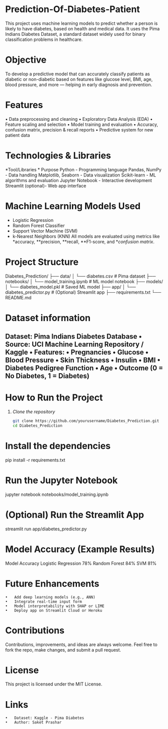 # Prediction-Of-Diabetes-Patient
This project uses machine learning models to predict whether a person is likely to have diabetes, based on health and medical data. It uses the Pima Indians Diabetes Dataset, a standard dataset widely used for binary classification problems in healthcare.
# Objective
To develop a predictive model that can accurately classify patients as diabetic or non-diabetic based on features like glucose level, BMI, age, blood pressure, and more — helping in early diagnosis and prevention.
# Features
•	Data preprocessing and cleaning
•	Exploratory Data Analysis (EDA)
•	Feature scaling and selection
•	Model training and evaluation
•	Accuracy, confusion matrix, precision & recall reports
•	Predictive system for new patient data
# Technologies & Libraries
*Tool/Libraries        * Purpose
Python              -  Programming language
Pandas, NumPy       -  Data handling
Matplotlib, Seaborn -  Data visualization
Scikit-learn        -  ML algorithms and evaluation
Jupyter Notebook    -  Interactive development
Streamlit (optional)-  Web app interface
# Machine Learning Models Used
- Logistic Regression
- Random Forest Classifier
- Support Vector Machine (SVM)
- k-Nearest Neighbors (KNN)
All models are evaluated using metrics like *accuracy, **precision, **recall, **F1-score, and **confusion matrix*.
# Project Structure
Diabetes_Prediction/
├── data/
│   └── diabetes.csv             # Pima dataset
├── notebooks/
│   └── model_training.ipynb     # ML model notebook
├── models/
│   └── diabetes_model.pkl       # Saved ML model
├── app/
│   └── diabetes_predictor.py    # (Optional) Streamlit app
├── requirements.txt
└── README.md
# Dataset information
Dataset: Pima Indians Diabetes Database
	•	Source: UCI Machine Learning Repository / Kaggle
	•	Features:
	•	Pregnancies
	•	Glucose
	•	Blood Pressure
	•	Skin Thickness
	•	Insulin
	•	BMI
	•	Diabetes Pedigree Function
	•	Age
	•	Outcome (0 = No Diabetes, 1 = Diabetes)
 ---

# How to Run the Project
1. *Clone the repository*  
   ```bash
   git clone https://github.com/yourusername/Diabetes_Prediction.git
   cd Diabetes_Prediction
# Install the dependencies
pip install -r requirements.txt
# Run the Jupyter Notebook
jupyter notebook notebooks/model_training.ipynb
# (Optional) Run the Streamlit App
streamlit run app/diabetes_predictor.py
# Model Accuracy (Example Results)
Model               Accuracy
Logistic Regression 78%
Random Forest       84%
SVM                 81%

# Future Enhancements
	•	Add deep learning models (e.g., ANN)
	•	Integrate real-time input form
	•	Model interpretability with SHAP or LIME
	•	Deploy app on Streamlit Cloud or Heroku
# Contributions
Contributions, improvements, and ideas are always welcome.
Feel free to fork the repo, make changes, and submit a pull request.
# License
This project is licensed under the MIT License.
# Links
	•	Dataset: Kaggle - Pima Diabetes
	•	Author: Saket Prashar

 
